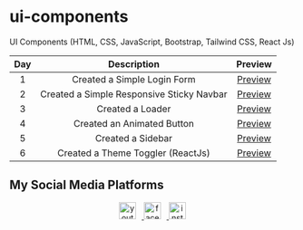 # ui-components

UI Components (HTML, CSS, JavaScript, Bootstrap, Tailwind CSS, React Js)

| Day | Description | Preview |
| :-: | :---------: | :-----: |
| 1 | Created a Simple Login Form | [Preview](./Day%201%20-%20Form/assets/preview_day_1_login_form.png) |
| 2 | Created a Simple Responsive Sticky Navbar | [Preview](./Day%202%20-%20Navbar/assets/preview_day_2_navbar.png) |
| 3 | Created a Loader | [Preview](./Day%203%20-%20Loader/assets/preview_day_3_loader.png) |
| 4 | Created an Animated Button | [Preview](./Day%204%20-%20Animated%20Button/assets/preview_day_4_animated_button.png) |
| 5 | Created a Sidebar | [Preview](./Day%205%20-%20Sidebar/assets/preview_day_5_sidebar.png) |
| 6 | Created a Theme Toggler (ReactJs) | [Preview](./Day%206%20-%20ThemeToggler/assets/preview_day_6_themeToggler.png) |

## My Social Media Platforms
<div align="center">
<a href="https://www.youtube.com/@infowithawan" target="_blank">
<img src="./assets//youtube.png" height="30px" alt="youtube icon" title="https://www.youtube.com/@infowithawan" style="margin-right:10px;">
</a>
<a href="https://www.facebook.com/infowithawan" target="_blank">
<img src="./assets/facebook.png" height="30px" alt="facebook icon" title="https://www.facebook.com/infowithawan" style="margin-right:10px;">
</a>
<a href="https://www.instagram.com/infowithawan" target="_blank">
<img src="./assets/instagram.png" height="30px" alt="instagram icon" title="https://www.instagram.com/infowithawan">
</a>
</div>
